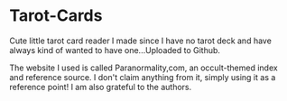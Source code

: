 # Tarot-Cards
Cute little tarot card reader I made since I have no tarot deck and have always kind of wanted to have one...Uploaded to Github.

The website I used is called Paranormality,com, an occult-themed index and reference source. I don't claim anything from it, simply using it as a reference point! I am also grateful to the authors.
